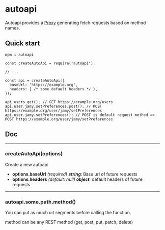 # autoapi

Autoapi provides a [Proxy](https://developer.mozilla.org/fr/docs/Web/JavaScript/Reference/Global_Objects/Proxy) generating fetch requests based on method names.

## Quick start

```
npm i autoapi
```
```
const createAutoApi = require('autoapi');

// ...

const api = createAutoApi({
  baseUrl: 'https://example.org',
  headers: { /* some default headers */ },
});

api.users.get(); // GET https://example.org/users
api.user.jamy.setPreferences.post(); // POST https://example.org/user/jamy/setPreferences
api.user.jamy.setPreferences(); // POST is default request method => POST https://example.org/user/jamy/setPreferences
```

## Doc

---
### createAutoApi(options)
Create a new autoapi

 - **options.baseUrl** *(required)* ***string***: Base url of future requests
 - **options.headers** *(default: null)* ***object***: default headers of future requests

---
### autoapi.some.path.method()
You can put as much url segments before calling the function.

method can be any REST method (get, post, put, patch, delete)